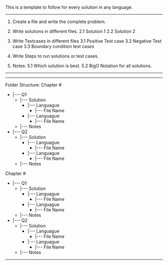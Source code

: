 This is a template to follow for every solution in any language.

---------------------------------------------------------------
1. Create a file and write the complete problem.

2. Write solutions in different files.
2.1 Solution 1
2.2 Solution 2

3. Write Testcases in different files
3.1 Positive Test case
3.2 Negative Test case
3.3 Boundary condition test cases

4. Write Steps to run solutions or test cases.

5. Notes:
5.1 Which solution is best.
5.2 BigO Notation for all solutions.
----------------------------------------------------------------

----------------------------------------------------------------
Folder Structure:
Chapter #
- |--- Q1
  -  |--- Solution 
      -  |--- Languague
         -  |--- File Name
      -  |--- Languague
         -  |--- File Name
  -  |--- Notes
- |--- Q2
  -  |--- Solution 
      -  |--- Languague
         -  |--- File Name
      -  |--- Languague
         -  |--- File Name
  -  |--- Notes

Chapter #
- |--- Q1
  -  |--- Solution 
      -  |--- Languague
         -  |--- File Name
      -  |--- Languague
         -  |--- File Name
  -  |--- Notes
- |--- Q2
  -  |--- Solution 
      -  |--- Languague
         -  |--- File Name
      -  |--- Languague
         -  |--- File Name
  -  |--- Notes

----------------------------------------------------------------

